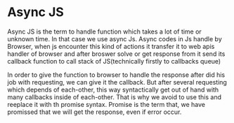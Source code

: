 # Async JS

Async JS is the term to handle function which takes a lot of time or unknown time. In that case we use async Js. Async codes in Js handle by Browser, when js encounter this kind of actions it transfer it to web apis handler of browser and after broswer solve or get response from it send its callback function to call stack of JS(technically firstly to callbacks queue)

In order to give the function to browser to handle the response after did his job with requesting, we can give it the callback. But after several requesting which depends of each-other, this way syntactically get out of hand with many callbacks inside of each-other. That is why we avoid to use this and reeplace it with th promise syntax. Promise is the term that, we have promissed that we will get the response, even if error occur. 